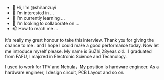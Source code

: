 - 👋 Hi, I’m @shisanzuyi
- 👀 I’m interested in ...
- 🌱 I’m currently learning ...
- 💞️ I’m looking to collaborate on ...
- 📫 How to reach me ...

<!---
shisanzuyi/shisanzuyi is a ✨ special ✨ repository because its `README.md` (this file) appears on your GitHub profile.
You can click the Preview link to take a look at your changes.
--->
It's really my great honour to take this interview. Thank you for giving the chance to me . and I hope I could make a good performance today. Now let me introduce myself please. My name is SuZhi,28yeas old，I graduated from FAFU, I majored in Electronic Science and Technology.

I used to work for TPV and Nebula，My position is hardware engineer. As a hardware engineer, I design circuit, PCB Layout and so on.

